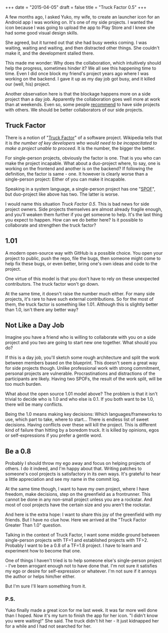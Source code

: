 +++
date = "2015-04-05"
draft = false
title = "Truck Factor 0.5"
+++

A few months ago, I asked Yuko, my wife, to create an launcher icon for an Android app I was working on.
It's one of my side projects. I wanted the icon because
I was going to upload the app to Play Store and
I knew she had some good visual design skills.

She agreed, but it turned out that she had busy weeks coming. 
I was waiting, waiting and waiting, and then distracted other things.
She couldn't make it, and the development stalled there.

This made me wonder: Why does the collaboration, which intuitively should help the progress, sometimes hinder it?
We all see this happening time to time. Even I did once block my friend's project years ago where I was working on the backend. I gave it up as my day job got busy, and it killed our (well, his) project.

Another observation here is that the blockage happens more on a side project than a day job. Apparently the collaboration goes well more at work than at weekends. Even so,
some people [recommend](http://programmer-hek.blogspot.com/2014/11/as-programmers-why-we-never-finish-our.html) to have side projects with others.
We should be better collaborators of our side projects.

## Truck Factor

There is a notion of "[Truck Factor](http://en.wikipedia.org/wiki/Bus_factor)" of a software project. Wikipedia tells that it is *the number of key developers who would need to be incapacitated to make a project unable to proceed*. It is the number, the bigger the better.

For single-person projects, obviously the factor is one. That is you who can make the project incapable. What about a duo-project where, to say, one is working on the frontend and another is on the backend?
If following the definition, the factor is same - one. It however is clearly worse than a single-person project: Either of you can make it incapable.

Speaking in a system language, a single-person project has one "[SPOF](http://en.wikipedia.org/wiki/Single_point_of_failure)",
but duo-project like above has two. The latter is worse.

I would name this situation *Truck Factor 0.5*. This is bad news for side project owners.
Side projects themselves are almost already fragile enough, and you'll weaken them further if you get someone to help. It's the last thing you expect to happen.
How can we do better here? Is it possible to collaborate and strengthen the truck factor?

## 1.01

A modern open-source way with GitHub is a possible choice.
You open your project to public, push the repo, file the bugs, then someone might come to help fix these bugs, or even better, bring one's own ideas and code to the project.

One virtue of this model is that you don't have to rely on these unexpected contributors. The truck factor won't go down.

At the same time, it doesn't raise the number much either. For many side projects, it's rare to have such external contributions. So for the most of them, the truck factor is something like 1.01. Although this is slightly better than 1.0, isn't there any better way?

## Not Like a Day Job

Imagine you have a friend who is willing to collaborate with you on a side project and you two are going to start new one together. What should you do?

If this is a day job, you'll sketch some rough architecture and split the work between members based on the blueprint. This doesn't seem a great way for side projects though. Unlike professional work with strong commitment, personal projects are vulnerable. Procrastinations and distractions of the participants are likely. Having two SPOFs, the result of the work split, will be too much burden.

What about the open source 1.01 model above? The problem is that it isn't trivial to decide who is 1.0 and who else is 0.1. If you both want to be 1.0, there will be many conflicts.

Being the 1.0 means making key decisions: Which languages/frameworks to use, which part to take, where to start... There is endless list of sweet decisions. Having conflicts over these will kill the project. This is different kind of failure than hitting by a boredom truck. It is killed by opinions, egos or self-expressions if you prefer a gentle word.

## Be a 0.8

Probably I should throw my ego away and focus on helping projects of others. I do it indeed, and I'm happy about that. Writing patches to someone's cool projects is satisfactory in its own ways. It's grateful to hear a little appreciation and see my name in the commit log.

At the same time though, I want to have my own project, where I have freedom, make decisions, step on the greenfield as a frontrunner. This cannot be done in any non-small project unless you are a rockstar. And most of cool projects have the certain size and you aren't the rockstar.

And here is the extra hope: I want to share this joy of the greenfield with my friends. But I have no clue how. Here we arrived at the "Truck Factor Greater Than 1.0" question.

Talking in the context of Truck Factor, I want some middle ground between single-person projects with TF=1 and established projects with TF>2.
Probably I want to be a 0.8 of a TF=1.8 project. I have to learn and experiment how to become that one.

One of things I haven't tried is to help someone else's single-person project - I've been arrogant enough not to have done that. I'm not sure it satisfies my ego or desire for self-expression or whatever. I'm not sure if it annoys the author or helps him/her either.

But I'm sure I'll learn something from it.

### P.S.

Yuko finally made a great icon for me last week. It was far more well done than I hoped. Now it's my turn to finish the app for her icon. "I didn't know you were waiting!" She said. The truck didn't hit her - It just kidnapped her for a while and I had not searched for her.

